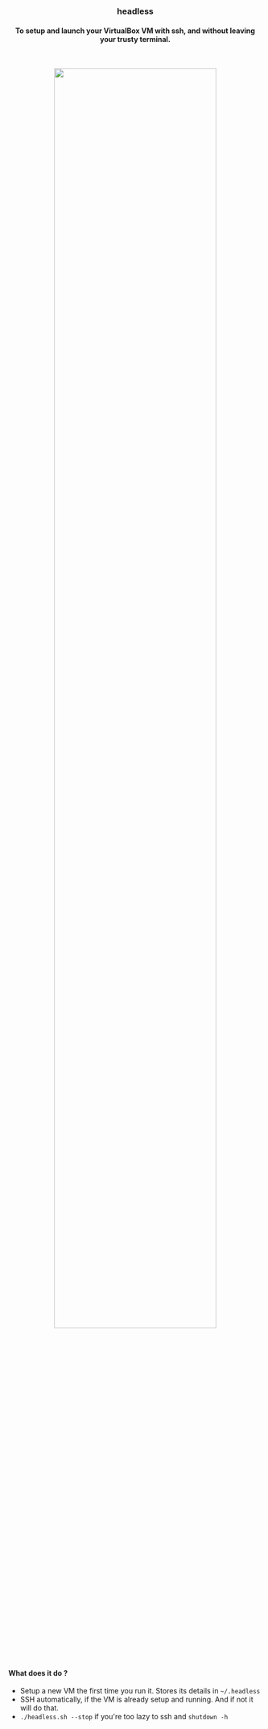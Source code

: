 <h3 align='center'>headless</h3>
<h4 align='center'> 
To setup and launch your VirtualBox VM with ssh, and without leaving your trusty terminal.
</h4>

<br />
<p align='center'>
<img src="https://audio-sequence.github.io/headless_lower.gif" width="80%">
</p>
<br />

#### What does it do ?
- Setup a new VM the first time you run it. Stores its details in `~/.headless`
- SSH automatically, if the VM is already setup and running. And if not it will do that.
- `./headless.sh --stop` if you're too lazy to ssh and `shutdown -h`